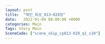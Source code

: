 ```yaml
---
layout: post
title:  "메인_회상_013~028장"
date:   2022-01-09 08:00:00 +0000
categories: Main
Tags: Story Main
SceneCode: ["scene_skip_cp013-028_q1_s10"]
---
```

